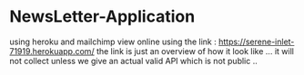 # NewsLetter-Application
using heroku and mailchimp
view online using the link : https://serene-inlet-71919.herokuapp.com/ 
the link is just an overview of how it look like ... it will not collect unless we give an actual valid API which is not public ..

